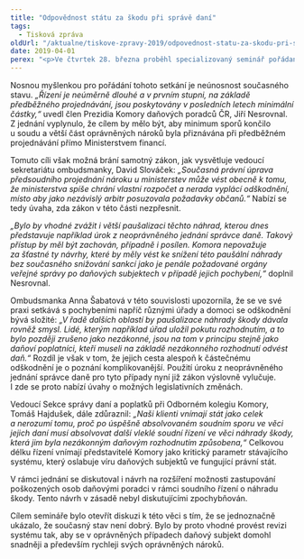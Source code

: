 ```yaml
---
title: "Odpovědnost státu za škodu při správě daní"
tags:
  - Tisková zpráva
oldUrl: "/aktualne/tiskove-zpravy-2019/odpovednost-statu-za-skodu-pri-sprave-dani"
date: 2019-04-01
perex: "<p>Ve čtvrtek 28. března proběhl specializovaný seminář pořádaný veřejnou ochránkyní práv Annou Šabatovou ve spolupráci s Komorou daňových poradců ČR na téma náhrady škody v daňové oblasti, moderovaný Filipem Melzerem. Semináře se zúčastnili také soudci nejvyšších soudů, advokáti, zástupci Ministerstva spravedlnosti, Ministerstva financí a Generálního finančního ředitelství.</p>"
---
```


<!-- imported from the old website -->

<p>Nosnou myšlenkou pro pořádání tohoto setkání je neúnosnost současného stavu. <i>„Řízení je neúměrně dlouhé a v prvním stupni, na základě předběžného projednávání, jsou poskytovány v posledních letech minimální částky,“</i> uvedl člen Prezidia Komory daňových poradců ČR, Jiří Nesrovnal. Z jednání vyplynulo, že cílem by mělo být, aby minimum sporů končilo u soudu a větší část oprávněných nároků byla přiznávána při předběžném projednávání přímo Ministerstvem financí. </p>  <p>Tomuto cíli však možná brání samotný zákon, jak vysvětluje vedoucí sekretariátu ombudsmanky, David Slováček: <i>„Současná právní úprava předsoudního projednání nároku u ministerstev může vést obecně k tomu, že ministerstva spíše chrání vlastní rozpočet a nerada vyplácí odškodnění, místo aby jako nezávislý arbitr posuzovala požadavky občanů.“</i> Nabízí se tedy úvaha, zda zákon v této části nezpřesnit. </p>  <p><i>„Bylo by vhodné zvážit i větší paušalizaci těchto náhrad, kterou dnes představuje například úrok z neoprávněného jednání správce daně. Takový přístup by měl být zachován, případně i posílen. Komora nepovažuje za šťastné ty návrhy, které by měly vést ke snížení této paušální náhrady bez současného snižování sankcí jako je penále požadované orgány veřejné správy po daňových subjektech v případě jejich pochybení,“</i> doplnil Nesrovnal. </p>  <p>Ombudsmanka Anna Šabatová v této souvislosti upozornila, že se ve své praxi setkává s pochybeními napříč různými úřady a domoci se odškodnění bývá složité: <i>„V řadě dalších oblastí by paušalizace náhrady škody dávala rovněž smysl. Lidé, kterým například úřad uložil pokutu rozhodnutím, a to bylo později zrušeno jako nezákonné, jsou na tom v principu stejně jako daňoví poplatníci, kteří museli na základě nezákonného rozhodnutí odvést daň.“</i> Rozdíl je však v tom, že jejich cesta alespoň k částečnému odškodnění je o poznání komplikovanější. Použití úroku z neoprávněného jednání správce daně pro tyto případy nyní již zákon výslovně vylučuje. I zde se proto nabízí úvahy o možných legislativních změnách.    </p>  <p>Vedoucí Sekce správy daní a poplatků při Odborném kolegiu Komory, Tomáš Hajdušek, dále zdůraznil: <i>„Naši klienti vnímají stát jako celek a nerozumí tomu, proč po úspěšně absolvovaném soudním sporu ve věci jejich daní musí absolvovat další vleklé soudní řízení ve věci náhrady škody, která jim byla nezákonným daňovým rozhodnutím způsobena,“</i> Celkovou délku řízení vnímají představitelé Komory jako kritický parametr stávajícího systému, který oslabuje víru daňových subjektů ve fungující právní stát. </p>  <p>V rámci jednání se diskutoval i návrh na rozšíření možnosti zastupování poškozených osob daňovými poradci v rámci soudního řízení o náhradu škody. Tento návrh v zásadě nebyl diskutujícími zpochybňován. </p>  <p>Cílem semináře bylo otevřít diskuzi k této věci s tím, že se jednoznačně ukázalo, že současný stav není dobrý. Bylo by proto vhodné provést revizi systému tak, aby se v oprávněných případech daňový subjekt domohl snadněji a především rychleji svých oprávněných nároků.</p> <p></p>
